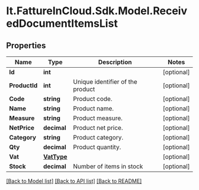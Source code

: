 # It.FattureInCloud.Sdk.Model.ReceivedDocumentItemsList

## Properties

Name | Type | Description | Notes
------------ | ------------- | ------------- | -------------
**Id** | **int** |  | [optional] 
**ProductId** | **int** | Unique identifier of the product | [optional] 
**Code** | **string** | Product code. | [optional] 
**Name** | **string** | Product name. | [optional] 
**Measure** | **string** | Product measure. | [optional] 
**NetPrice** | **decimal** | Product net price. | [optional] 
**Category** | **string** | Product category. | [optional] 
**Qty** | **decimal** | Product quantity. | [optional] 
**Vat** | [**VatType**](VatType.md) |  | [optional] 
**Stock** | **decimal** | Number of items in stock | [optional] 

[[Back to Model list]](../README.md#documentation-for-models) [[Back to API list]](../README.md#documentation-for-api-endpoints) [[Back to README]](../README.md)

